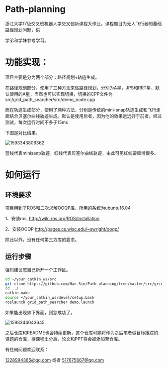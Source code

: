 # Path-planning
浙江大学17级交叉班机器人学交叉创新课程大作业。课程题目为无人飞行器的基础路径规划问题，供

学弟和学妹参考学习。

# 功能实现：

项目主要是分为两个部分：路径规划+轨迹生成。

在路径规划部分，使用了三种方法来做路径规划，分别为A星，JPS和RRT星，默认使用的A星，当然也可以实现切换，切换的CPP文件为src/grid_path_searcher/src/demo_node.cpp

而在轨迹生成部分，使用了两种方法，分别是传统的mini-snap轨迹生成和飞行走廊结合贝塞尔曲线轨迹生成。默认是使用后者，因为他的效果远远好于前者。经过测试，每次运行时间不多于15ms

下图是对比结果。

![1593343806362](/home/hzc/.config/Typora/typora-user-images/1593343806362.png)

蓝线代表minisanp轨迹，红线代表贝塞尔曲线轨迹，由此可见红线要顺滑很多。

# 如何运行

## 环境要求

项目用到了ROS和二次求解OOQP库，所用的系统为ubuntu16.04

1、安装ros,  http://wiki.ros.org/ROS/Installation

2、安装OOQP http://pages.cs.wisc.edu/~swright/ooqp/

除此以外，没有任何第三方库的要求。

## 运行步骤

强烈建议您自己新开一个工作区。

```bash
cd ~/your_catkin_ws/src
git clone https://github.com/Han-Sin/Path-planning/tree/master/src/grid_path_searcher
cd ../
catkin_make 
source ~/your_catkin_ws/devel/setup.bash
roslaunch grid_path_searcher demo.launch
```

如果能出现如下界面，则您成功了。

![1593344043645](/home/hzc/.config/Typora/typora-user-images/1593344043645.png)



之后仓库和README也会持续更新，这个仓库可能将作为之后笔者做目标跟踪的课题的仓库，待课程出分后，论文和PPT将会被添加至仓库。

有任何问题欢迎联系：

1228994385@qq.com 或者 517675667@qq.com















































